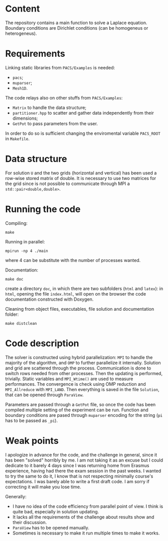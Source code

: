 # Content
The repository contains a main function to solve a Laplace equation. Boundary conditions are Dirichlet conditions (can be homogeneus or heterogeneus).

# Requirements
Linking static libraries from `PACS/Examples` is needed: 
- `pacs`;
- `muparser`;
- `Mesh1D`.
 
The code relays also on other stuffs from `PACS/Examples`:
 - `Matrix` to handle the data structure;
 - `partitioner.hpp` to scatter and gather data independently from their dimensions;
 - `GetPot` to pass parameters from the user.
  
In order to do so is sufficient changing the enviromental variable `PACS_ROOT` in `Makefile`.

# Data structure
For solution `U` and the two grids (horizontal and vertical) has been used a row-wise stored matrix of double.
It is necessary to use two matrices for the grid since is not possible to communicate through MPI a `std::pair<double,double>`.

# Running the code
Compiling:
~~~
make
~~~

Running in parallel:
~~~
mpirun -np 4 ./main
~~~
where 4 can be substitute with the number of processes wanted.

Documentation: 
~~~
make doc
~~~
create a directory `doc`, in which there are two subfolders (`html` and `latex`): in `html`, opening the file `index.html`, will open on the browser the code documentation constructed with Doxygen.

Cleaning from object files, executables, file solution and documentation folder:
~~~
make distclean
~~~

# Code description
The solver is constructed using hybrid parallelization: `MPI` to handle the majority of the algorithm, and `OMP` to further parallelize it internally.
Solution and grid are scattered through the process. Communication is done to switch rows needed from other processes. Then the updating is performed, trivially.
Static variables and `MPI_Wtime()` are used to measure performances.
The convergence is check using OMP reduction and `MPI_Allreduce` with `MPI_LAND`.
Then everything is saved in the file `Solution`, that can be opened through `ParaView`.

Parameters are passed through a `GetPot` file, so once the code has been compiled multiple setting of the experiment can be run.
Function and boundary conditions are pased through `muparser` encoding for the string (`pi` has to be passed as `_pi`).

# Weak points
I apologize in advance for the code, and the challenge in general, since it has been "solved" horribly by me. I am not taking it as an excuse but I could dedicate to it barely 4 days since I was returning home from Erasmus experience, having had there the exam session in the past weeks. I wanted to try the same to do it, I know that is not respecting minimally course's expectations. I was barely able to write a first draft code. I am sorry if correcting it will make you lose time.

Generally:
 - I have no idea of the code efficiency from parallel point of view. I think is quite bad, especially in solution updating.
 - It lacks all the requirements of the challenge about results show and their discussion.
 - `ParaView` has to be opened manually.
 - Sometimes is necessary to make it run multiple times to make it works.
